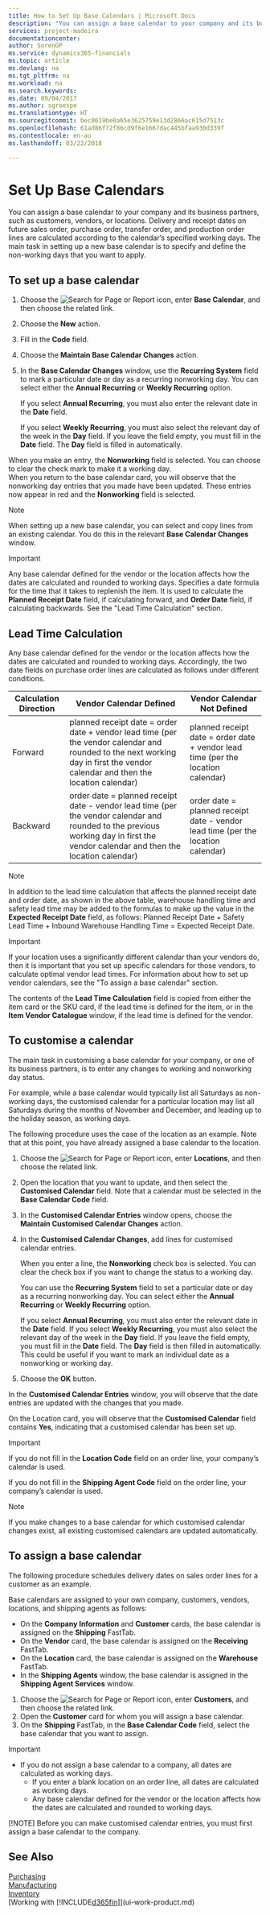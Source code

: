 ```yaml
---
title: How to Set Up Base Calendars | Microsoft Docs
description: "You can assign a base calendar to your company and its business partners, such as customers, vendors, or locations. Delivery and receipt dates on future sales order, purchase order, transfer order, and production order lines are calculated according to the calendar’s specified working days."
services: project-madeira
documentationcenter: 
author: SorenGP
ms.service: dynamics365-financials
ms.topic: article
ms.devlang: na
ms.tgt_pltfrm: na
ms.workload: na
ms.search.keywords: 
ms.date: 09/04/2017
ms.author: sgroespe
ms.translationtype: HT
ms.sourcegitcommit: bec0619be0a65e3625759e13d2866ac615d7513c
ms.openlocfilehash: 61ad86f72f86cd9f6e1667dac445bfaa930d339f
ms.contentlocale: en-au
ms.lasthandoff: 03/22/2018

---
```

# <a name="set-up-base-calendars"></a>Set Up Base Calendars
You can assign a base calendar to your company and its business partners, such as customers, vendors, or locations. Delivery and receipt dates on future sales order, purchase order, transfer order, and production order lines are calculated according to the calendar’s specified working days. The main task in setting up a new base calendar is to specify and define the non-working days that you want to apply.  

## <a name="to-set-up-a-base-calendar"></a>To set up a base calendar  
1.  Choose the ![Search for Page or Report](media/ui-search/search_small.png "Search for Page or Report icon") icon, enter **Base Calendar**, and then choose the related link.  
2.  Choose the **New** action.  
3.  Fill in the **Code** field.  
4. Choose the **Maintain Base Calendar Changes** action.
5. In the **Base Calendar Changes** window, use the **Recurring System** field to mark a particular date or day as a recurring nonworking day. You can select either the **Annual Recurring** or **Weekly Recurring** option.  

    If you select **Annual Recurring**, you must also enter the relevant date in the **Date** field.  

    If you select **Weekly Recurring**, you must also select the relevant day of the week in the **Day** field. If you leave the field empty, you must fill in the **Date** field. The **Day** field is filled in automatically.  

When you make an entry, the **Nonworking** field is selected. You can choose to clear the check mark to make it a working day.  
 When you return to the base calendar card, you will observe that the nonworking day entries that you made have been updated. These entries now appear in red and the **Nonworking** field is selected.  

> [!NOTE]  
>  When setting up a new base calendar, you can select and copy lines from an existing calendar. You do this in the relevant **Base Calendar Changes** window.  

> [!IMPORTANT]  
>  Any base calendar defined for the vendor or the location affects how the dates are calculated and rounded to working days.
Specifies a date formula for the time that it takes to replenish the item. It is used to calculate the **Planned Receipt Date** field, if calculating forward, and **Order Date** field, if calculating backwards. See the "Lead Time Calculation" section.

## <a name="lead-time-calculation"></a>Lead Time Calculation
Any base calendar defined for the vendor or the location affects how the dates are calculated and rounded to working days. Accordingly, the two date fields on purchase order lines are calculated as follows under different conditions.

|Calculation Direction|Vendor Calendar Defined|Vendor Calendar Not Defined|
|---------------------|-----------------------|---------------------------|
|Forward|planned receipt date = order date + vendor lead time (per the vendor calendar and rounded to the next working day in first the vendor calendar and then the location calendar)|planned receipt date = order date + vendor lead time (per the location calendar)|
|Backward|order date = planned receipt date - vendor lead time (per the vendor calendar and rounded to the previous working day in first the vendor calendar and then the location calendar)|order date = planned receipt date - vendor lead time (per the location calendar)|

> [!NOTE]
> In addition to the lead time calculation that affects the planned receipt date and order date, as shown in the above table, warehouse handling time and safety lead time may be added to the formulas to make up the value in the **Expected Receipt Date** field, as follows: Planned Receipt Date + Safety Lead Time + Inbound Warehouse Handling Time = Expected Receipt Date.

> [!Important]
> If your location uses a significantly different calendar than your vendors do, then it is important that you set up specific calendars for those vendors, to calculate optimal vendor lead times. For information about how to set up vendor calendars, see the "To assign a base calendar" section.

The contents of the **Lead Time Calculation** field is copied from either the item card or the SKU card, if the lead time is defined for the item, or in the **Item Vendor Catalogue** window, if the lead time is defined for the vendor.

## <a name="to-customize-a-calendar"></a>To customise a calendar
The main task in customising a base calendar for your company, or one of its business partners, is to enter any changes to working and nonworking day status.

For example, while a base calendar would typically list all Saturdays as non-working days, the customised calendar for a particular location may list all Saturdays during the months of November and December, and leading up to the holiday season, as working days.

The following procedure uses the case of the location as an example. Note that at this point, you have already assigned a base calendar to the location.

1. Choose the ![Search for Page or Report](media/ui-search/search_small.png "Search for Page or Report icon") icon, enter **Locations**, and then choose the related link.
2. Open the location that you want to update, and then select the **Customised Calendar** field. Note that a calendar must be selected in the **Base Calendar Code** field.
3. In the **Customised Calendar Entries** window opens, choose the **Maintain Customised Calendar Changes** action.
4. In the **Customised Calendar Changes**, add lines for customised calendar entries.

    When you enter a line, the **Nonworking** check box is selected. You can clear the check box if you want to change the status to a working day.

    You can use the **Recurring System** field to set a particular date or day as a recurring nonworking day. You can select either the **Annual Recurring** or **Weekly Recurring** option.

    If you select **Annual Recurring**, you must also enter the relevant date in the **Date** field. If you select **Weekly Recurring**, you must also select the relevant day of the week in the **Day** field. If you leave the field empty, you must fill in the **Date** field. The **Day** field is then filled in automatically. This could be useful if you want to mark an individual date as a nonworking or working day.

5. Choose the **OK** button.

In the **Customised Calendar Entries** window, you will observe that the date entries are updated with the changes that you made.

On the Location card, you will observe that the **Customised Calendar** field contains **Yes**, indicating that a customised calendar has been set up.

> [!Important]
> If you do not fill in the **Location Code** field on an order line, your company’s calendar is used.


If you do not fill in the **Shipping Agent Code** field on the order line, your company’s calendar is used.

> [!NOTE]  
> If you make changes to a base calendar for which customised calendar changes exist, all existing customised calendars are updated automatically.

## <a name="to-assign-a-base-calendar"></a>To assign a base calendar  
The following procedure schedules delivery dates on sales order lines for a customer as an example.

Base calendars are assigned to your own company, customers, vendors, locations, and shipping agents as follows:  

-   On the **Company Information** and **Customer** cards, the base calendar is assigned on the **Shipping** FastTab.  
-   On the **Vendor** card, the base calendar is assigned on the **Receiving** FastTab.  
-   On the **Location** card, the base calendar is assigned on the **Warehouse** FastTab.  
-   In the **Shipping Agents** window, the base calendar is assigned in the **Shipping Agent Services** window.  

1.  Choose the ![Search for Page or Report](media/ui-search/search_small.png "Search for Page or Report icon") icon, enter **Customers**, and then choose the related link.  
2.  Open the **Customer** card for whom you will assign a base calendar.  
3.  On the **Shipping** FastTab, in the **Base Calendar Code** field, select the base calendar that you want to assign.  

> [!IMPORTANT]
> - If you do not assign a base calendar to a company, all dates are calculated as working days.  
>   -   If you enter a blank location on an order line, all dates are calculated as working days.  
>   -   Any base calendar defined for the vendor or the location affects how the dates are calculated and rounded to working days.
> 
> [!NOTE]
>  Before you can make customised calendar entries, you must first assign a base calendar to the company.  

## <a name="see-also"></a>See Also
[Purchasing](purchasing-manage-purchasing.md)  
[Manufacturing](production-manage-manufacturing.md)    
[Inventory](inventory-manage-inventory.md)  
[Working with [!INCLUDE[d365fin](includes/d365fin_md.md)]](ui-work-product.md)

